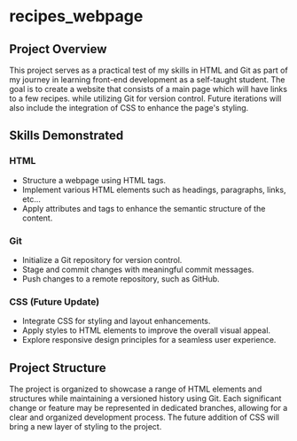 # recipes_webpage
## Project Overview

This project serves as a practical test of my skills in HTML and Git as part of my journey in learning front-end development as a self-taught student. The goal is to create a website that consists of a main page which will have links to a few recipes. while utilizing Git for version control. Future iterations will also include the integration of CSS to enhance the page's styling.

## Skills Demonstrated

### HTML
- Structure a webpage using HTML tags.
- Implement various HTML elements such as headings, paragraphs, links, etc...
- Apply attributes and tags to enhance the semantic structure of the content.

### Git
- Initialize a Git repository for version control.
- Stage and commit changes with meaningful commit messages.
- Push changes to a remote repository, such as GitHub.

### CSS (Future Update)
- Integrate CSS for styling and layout enhancements.
- Apply styles to HTML elements to improve the overall visual appeal.
- Explore responsive design principles for a seamless user experience.

## Project Structure
The project is organized to showcase a range of HTML elements and structures while maintaining a versioned history using Git. Each significant change or feature may be represented in dedicated branches, allowing for a clear and organized development process. The future addition of CSS will bring a new layer of styling to the project.
